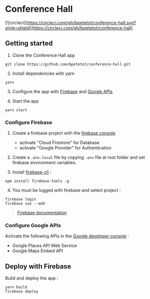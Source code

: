 # Conference Hall

[![circleci](https://circleci.com/gh/bpetetot/conference-hall.svg?style=shield](https://circleci.com/gh/bpetetot/conference-hall)

## Getting started

1. Clone the Conference Hall app

```
git clone https://github.com/bpetetot/conference-hall.git
```

2. Install dependencies with yarn

```
yarn
```

3. Configure the app with [Firebase](#configure-firebase) and [Google APIs](#configure-google-apis)

4. Start the app

```
yarn start
```

### Configure Firebase

1. Create a firebase project with the [firebase console](https://console.firebase.google.com).

   * activate "Cloud Firestore" for Database
   * activate "Google Provider" for Authentication

2. Create a `.env.local` file by copying `.env` file at root folder and set firebase environment variables.

3. Install [firebase-cli](https://firebase.google.com/docs/cli/) :

```
npm install firebase-tools -g
```

4. You must be logged with firebase and select project :

```
firebase login
firebase use --add
```

> [Firebase documentation](https://firebase.google.com/docs/web)

### Configure Google APIs

Activate the following APIs in the [Google developer console](https://console.developers.google.com/apis) :

* Google Places API Web Service
* Google Maps Embed API

## Deploy with Firebase

Build and deploy the app :

```
yarn build
firebase deploy
```

